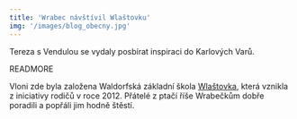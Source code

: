 ```yaml
---
title: 'Wrabec návštívil Wlaštovku'
img: '/images/blog_obecny.jpg'
---
```


Tereza s Vendulou se vydaly posbírat inspiraci do Karlových Varů.

READMORE

Vloni zde byla založena Waldorfská základní škola [Wlaštovka]( http://wlastovka.cz), která vznikla z iniciativy rodičů v roce 2012. Přátelé z ptačí říše Wrabečkům dobře poradili a popřáli jim hodně štěstí.
